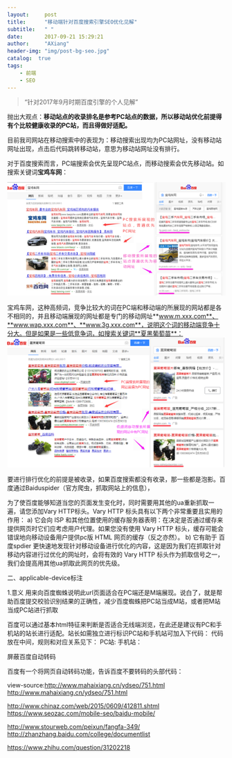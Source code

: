 ```yaml
---
layout:     post
title:      "移动端针对百度搜索引擎SEO优化见解"
subtitle:   " "
date:       2017-09-21 15:29:21
author:     "AXiang"
header-img: "img/post-bg-seo.jpg"
catalog:  true
tags:
    - 前端
    - SEO
---
```


> “针对2017年9月时期百度引擎的个人见解”

抛出大观点：**移动站点的收录排名是参考PC站点的数据，所以移动站优化前提得有个比较健康收录的PC站，而且得做好适配。**

目前我司网站在移动搜索中的表现为：移动搜索出现均为PC站网址，没有移动站网址出现，点击后代码跳转移动站，意思为移动站网址没有排行。

对于百度搜索而言，PC端搜索会优先呈现PC站点，而移动搜索会优先移动站。如搜索关键词**宝鸡车网**：

![高频关键词：宝鸡车网在PC端和移动端的搜索区别](/img/in-post/post-seo/seo-1709_1.png) 

宝鸡车网，这种高频词，竞争比较大的词在PC端和移动端的所展现的网站都是各不相同的，并且移动端展现的网址都是专门的移动网址**www.m.xxx.com**、**www.wap.xxx.com**、**www.3g.xxx.com**，说明这个词的移动端竞争十分大。但是如果是一些低竞争词，如搜索关键词**夏黑葡萄苗**：
![低频关键词：夏黑葡萄苗在PC端和移动端的搜索区别](/img/in-post/post-seo/seo-1709_2.png) 

要进行排行优化的前提是被收录，如果百度搜索都没有收录，那一些都是泡影。百度通过Baiduspider（官方爬虫，抓取网站上的信息），

为了使百度能够知道当您的页面发生变化时，同时需要用其他的ua重新抓取一遍，请您添加Vary HTTP标头。Vary HTTP 标头具有以下两个非常重要且实用的作用：
a) 它会向 ISP 和其他位置使用的缓存服务器表明：在决定是否通过缓存来提供网页时它们应考虑用户代理。如果您没有使用 Vary HTTP 标头，缓存可能会错误地向移动设备用户提供pc版 HTML 网页的缓存（反之亦然）。
b) 它有助于 百度spdier 更快速地发现针对移动设备进行优化的内容，这是因为我们在抓取针对移动内容进行过优化的网址时，会将有效的 Vary HTTP 标头作为抓取信号之一，我们会提高用其他ua抓取此网页的优先级。

二、applicable-device标注

1.意义
        用来向百度蜘蛛说明此url页面适合在PC端还是M端展现。说白了，就是帮助百度提交校验识别结果的正确性，减少百度蜘蛛把PC站当成M站，或者把M站当成PC站进行抓取

百度可以通过基本html特征来判断是否适合无线端浏览，在此还是建议有PC和手机站的站长进行适配。站长如需独立进行标识PC站和手机站可加入下代码：
 代码放在<head></head>中间，规则和对应关系见下：
PC站:<meta name="applicable-device" content="pc">
手机站：<meta name="applicable-device" content="mobile" />

屏蔽百度自动转码

百度有一个将网页自动转码功能，告诉百度不要转码的头部代码：
<meta http-equiv="Cache-Control" content="no-transform">



<link rel='canonical' href='pc端url' />


view-source:http://www.mahaixiang.cn/ydseo/751.html
http://www.mahaixiang.cn/ydseo/751.html

http://www.chinaz.com/web/2015/0609/412811.shtml
https://www.seozac.com/mobile-seo/baidu-mobile/

http://www.stourweb.com/peixun/fangfa-349/
http://zhanzhang.baidu.com/college/documentlist

https://www.zhihu.com/question/31202218


